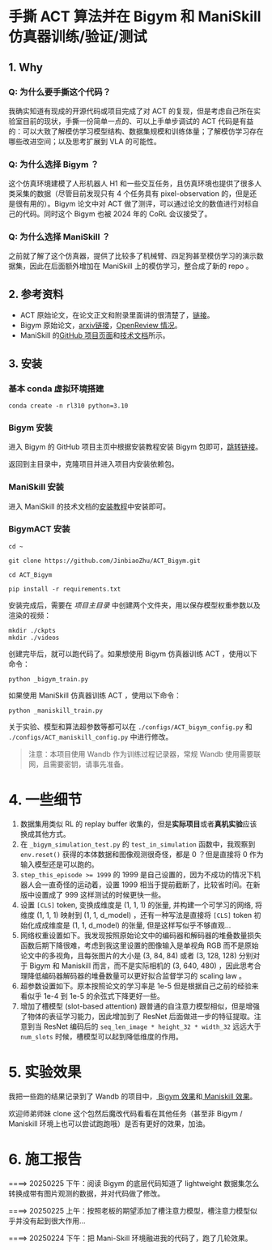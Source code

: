 # 手撕 ACT 算法并在 Bigym 和 ManiSkill 仿真器训练/验证/测试

## 1. Why

### Q: 为什么要手撕这个代码？

我确实知道有现成的开源代码或项目完成了对 ACT 的复现，但是考虑自己所在实验室目前的现状，手撕一份简单一点的、可以上手单步调试的 ACT 代码是有益的：可以大致了解模仿学习模型结构、数据集规模和训练体量；了解模仿学习存在哪些改进空间；以及思考扩展到 VLA 的可能性。

### Q: 为什么选择 Bigym ？

这个仿真环境建模了人形机器人 H1 和一些交互任务，且仿真环境也提供了很多人类采集的数据（尽管目前发现只有 4 个任务具有 pixel-observation 的，但是还是很有用的）。Bigym 论文中对 ACT 做了测评，可以通过论文的数值进行对标自己的代码。同时这个 Bigym 也被 2024 年的 CoRL 会议接受了。

### Q: 为什么选择 ManiSkill ？

之前就了解了这个仿真器，提供了比较多了机械臂、四足狗甚至模仿学习的演示数据集，因此在后面额外增加在 ManiSkill 上的模仿学习，整合成了新的 repo 。

## 2. 参考资料

 - ACT 原始论文，在论文正文和附录里面讲的很清楚了，[链接](https://arxiv.org/pdf/2304.13705#page=8.86)。
 - Bigym 原始论文，[arxiv链接](https://arxiv.org/abs/2407.07788)，[OpenReview 情况](https://openreview.net/forum?id=EM0wndCeoD)。
 - ManiSkill 的[GitHub 项目页面](https://github.com/haosulab/ManiSkill/tree/main)和[技术文档](https://maniskill.readthedocs.io/en/latest/user_guide/getting_started/quickstart.html)所示。

## 3. 安装

### 基本 conda 虚拟环境搭建

```commandline
conda create -n rl310 python=3.10
```

### Bigym 安装

进入 Bigym 的 GitHub 项目主页中根据安装教程安装 Bigym 包即可，[跳转链接](https://github.com/chernyadev/bigym)。

返回到主目录中，克隆项目并进入项目内安装依赖包。

### ManiSkill 安装

进入 ManiSkill 的技术文档的[安装教程](https://maniskill.readthedocs.io/en/latest/user_guide/getting_started/installation.html)中安装即可。

### BigymACT 安装

```commandline
cd ~
```
```commandline
git clone https://github.com/JinbiaoZhu/ACT_Bigym.git
```
```commandline
cd ACT_Bigym
```
```commandline
pip install -r requirements.txt
```
安装完成后，需要在 *项目主目录* 中创建两个文件夹，用以保存模型权重参数以及渲染的视频：
```commandline
mkdir ./ckpts
mkdir ./videos
```
创建完毕后，就可以跑代码了。如果想使用 Bigym 仿真器训练 ACT ，使用以下命令：

```commandline
python _bigym_train.py
```
如果使用 ManiSkill 仿真器训练 ACT ，使用以下命令：

```
python _maniskill_train.py
```

关于实验、模型和算法超参数等都可以在 ```./configs/ACT_bigym_config.py``` 和 ```./configs/ACT_maniskill_config.py``` 中进行修改。

> 注意：本项目使用 Wandb 作为训练过程记录器，常规 Wandb 使用需要联网，且需要密钥，请事先准备。

# 4. 一些细节

 1. 数据集用类似 RL 的 replay buffer 收集的，但是**实际项目**或者**真机实验**应该换成其他方式。
 2. 在 ```_bigym_simulation_test.py``` 的 ```test_in_simulation``` 函数中，我观察到 ```env.reset()``` 获得的本体数据和图像观测很奇怪，都是 0 ？但是直接将 0 作为输入模型还是可以跑的。
 3. ```step_this_episode >= 1999``` 的 1999 是自己设置的，因为不成功的情况下机器人会一直奇怪的运动着，设置 1999 相当于提前截断了，比较省时间。在新版中设置成了 999 这样测试的时候更快一些。
 4. 设置 ```[CLS]``` token, 变换成维度是 (1, 1, 1) 的张量, 并构建一个可学习的网络, 将维度 (1, 1, 1) 映射到 (1, 1, d_model) ，还有一种写法是直接将 ```[CLS]``` token 初始化成成维度是 (1, 1, d_model) 的张量, 但是这样写似乎不够直观...
 5. 网络权重设置如下。我发现按照原始论文中的编码器和解码器的堆叠数量损失函数后期下降很难，考虑到我这里设置的图像输入是单视角 RGB 而不是原始论文中的多视角，且每张图片的大小是 (3, 84, 84) 或者 (3, 128, 128) 分别对于 Bigym 和 Maniskill 而言，而不是实际相机的 (3, 640, 480) ，因此思考合理降低编码器解码器的堆叠数量可以更好拟合监督学习的 scaling law 。
 6. 超参数设置如下。原本按照论文的学习率是 1e-5 但是根据自己之前的经验来看似乎 1e-4 到 1e-5 的余弦式下降更好一些。
 7. 增加了槽模型 (slot-based attention) 跟普通的自注意力模型相似，但是增强了物体的表征学习能力，因此增加到了 ResNet 后面做进一步的特征提取。注意到当 ResNet 编码后的 ```seq_len_image * height_32 * width_32``` 远远大于 ```num_slots``` 时候，槽模型可以起到降低维度的作用。

# 5. 实验效果

我把一些跑的结果记录到了 Wandb 的项目中，[ Bigym 效果](https://api.wandb.ai/links/jbzhu1999/synai50l)和[ Maniskill 效果](https://wandb.ai/jbzhu1999/Maniskill-ACT-Implementation/overview)。

欢迎师弟师妹 clone 这个包然后魔改代码看看在其他任务（甚至非 Bigym / Maniskill 环境上也可以尝试跑跑哦）是否有更好的效果，加油。 

# 6. 施工报告

====> 20250225 下午：阅读 Bigym 的底层代码知道了 lightweight 数据集怎么转换成带有图片观测的数据，并对代码做了修改。

====> 20250225 上午：按照老板的期望添加了槽注意力模型，槽注意力模型似乎并没有起到很大作用...

====> 20250224 下午：把 Mani-Skill 环境融进我的代码了，跑了几轮效果。